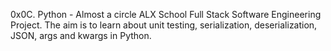 0x0C. Python - Almost a circle
ALX School Full Stack Software Engineering Project. The aim is to learn about unit testing, serialization, deserialization, JSON, args and kwargs in Python.

